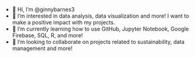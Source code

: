 - 👋 Hi, I’m @ginnybarnes3
- 👀 I’m interested in data analysis, data visualization and more! I want to make a positive impact with my projects.
- 🌱 I’m currently learning how to use GitHub, Jupyter Notebook, Google Firebase, SQL, R, and more!
- 💞️ I’m looking to collaborate on projects related to sustainability, data management and more!


<!---
ginnybarnes3/ginnybarnes3 is a ✨ special ✨ repository because its `README.md` (this file) appears on your GitHub profile.
You can click the Preview link to take a look at your changes.
--->
